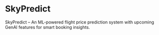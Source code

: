 # SkyPredict
SkyPredict – An ML-powered flight price prediction system with upcoming GenAI features for smart booking insights.
